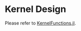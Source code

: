 # Kernel Design

Please refer to [KernelFunctions.jl](https://github.com/JuliaGaussianProcesses/KernelFunctions.jl).
